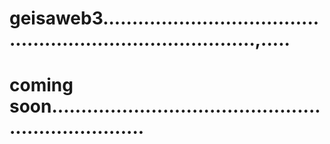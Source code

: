 # geisaweb3...............................................................................,.....
# coming soon.....................................................................

